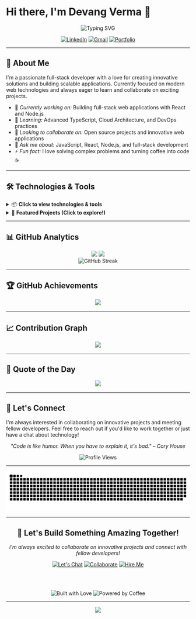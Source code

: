 # Hi there, I'm Devang Verma 👋

<div align="center">
  <img src="https://readme-typing-svg.herokuapp.com?font=Poppins&weight=500&size=28&pause=1000&center=true&vCenter=true&width=600&lines=Dat;Problem+Solver;Open+Source+Enthusiast;Always+Learning+New+Technologies" alt="Typing SVG" />
</div>

<div align="center">

[![LinkedIn](https://img.shields.io/badge/LinkedIn-0077B5?style=for-the-badge&logo=linkedin&logoColor=white)](https://www.linkedin.com/in/devang-verma-analyst/)
[![Gmail](https://img.shields.io/badge/Gmail-D14836?style=for-the-badge&logo=gmail&logoColor=white)](mailto:devang.verma112003@gmail.com)
[![Portfolio](https://img.shields.io/badge/Portfolio-FF5722?style=for-the-badge&logo=google-chrome&logoColor=white)]()

</div>

---

## 🚀 About Me

I'm a passionate full-stack developer with a love for creating innovative solutions and building scalable applications. Currently focused on modern web technologies and always eager to learn and collaborate on exciting projects.

- 🔭 *Currently working on:* Building full-stack web applications with React and Node.js
- 🌱 *Learning:* Advanced TypeScript, Cloud Architecture, and DevOps practices
- 👯 *Looking to collaborate on:* Open source projects and innovative web applications
- 💬 *Ask me about:* JavaScript, React, Node.js, and full-stack development
- ⚡ *Fun fact:* I love solving complex problems and turning coffee into code ☕

---

## 🛠 Technologies & Tools

<details>
<summary>📦 <b>Click to view technologies & tools</b></summary>
<br>

<table>
<tr>
<td valign="top" width="50%">

### 👨‍💻 Languages

<p>
  <img src="https://img.shields.io/badge/C-00599C?style=for-the-badge&logo=c&logoColor=white"/>
  <img src="https://img.shields.io/badge/C++-00599C?style=for-the-badge&logo=c%2B%2B&logoColor=white"/>
  <img src="https://img.shields.io/badge/Java-ED8B00?style=for-the-badge&logo=openjdk&logoColor=white"/>
  <img src="https://img.shields.io/badge/JavaScript-F7DF1E?style=for-the-badge&logo=javascript&logoColor=black"/>
  <img src="https://img.shields.io/badge/Python-007ACC?style=for-the-badge&logo=typescript&logoColor=white"/>
</p>

### 🌐 Frontend

<p>
  <img src="https://img.shields.io/badge/React-20232A?style=for-the-badge&logo=react&logoColor=61DAFB"/>
  <img src="https://img.shields.io/badge/Django-20232A?style=for-the-badge&logo=react&logoColor=61DAFB"/>
  <img src="https://img.shields.io/badge/Next.js-000000?style=for-the-badge&logo=next.js&logoColor=white"/>
  <img src="https://img.shields.io/badge/Three.js-000000?style=for-the-badge&logo=three.js&logoColor=white"/>
  <img src="https://img.shields.io/badge/Tailwind_CSS-38B2AC?style=for-the-badge&logo=tailwind-css&logoColor=white"/>
</p>

</td>
<td valign="top" width="50%">

### 🧠 Backend

<p>
  <img src="https://img.shields.io/badge/Node.js-43853D?style=for-the-badge&logo=node.js&logoColor=white"/>
  <img src="https://img.shields.io/badge/NestJS-E0234E?style=for-the-badge&logo=nestjs&logoColor=white"/>
  <img src="https://img.shields.io/badge/Socket.io-010101?style=for-the-badge&logo=socket.io&logoColor=white"/>
</p>

### 🗃 Databases

<p>
  <img src="https://img.shields.io/badge/MongoDB-4EA94B?style=for-the-badge&logo=mongodb&logoColor=white"/>
  <img src="https://img.shields.io/badge/MySQL-005C84?style=for-the-badge&logo=mysql&logoColor=white"/>
</p>

### ☁ Cloud & Tools

<p>
  <img src="https://img.shields.io/badge/Vercel-000000?style=for-the-badge&logo=vercel&logoColor=white"/>
  <img src="https://img.shields.io/badge/Netlify-00C7B7?style=for-the-badge&logo=netlify&logoColor=white"/>
  <img src="https://img.shields.io/badge/Heroku-430098?style=for-the-badge&logo=heroku&logoColor=white"/>
  <img src="https://img.shields.io/badge/Git-F05032?style=for-the-badge&logo=git&logoColor=white"/>
  <img src="https://img.shields.io/badge/GitHub-100000?style=for-the-badge&logo=github&logoColor=white"/>
  <img src="https://img.shields.io/badge/NPM-CB3837?style=for-the-badge&logo=npm&logoColor=white"/>
  <img src="https://img.shields.io/badge/Apache-D42029?style=for-the-badge&logo=apache&logoColor=white"/>
</p>

</td>
</tr>
</table>

</details>

<!-- Interactive Project Showcase -->
<details>
<summary>🎯 <b>Featured Projects (Click to explore!)</b></summary>
<br>

### 🌟 Project Highlights

<table>
<tr>
<td width="50%">

**🚀 Modern Portfolio Website **

-   *Tech:* HTML/Css, Next js, MongoDB
-   *Features:* Portfolio website
-   *Status:* 🟢 Live & Growing
-   [*Demo](https://modernportfolio-jst3.vercel.app/) | [Code*](https://github.com/alenway/modernportfolio)

</td>
<td width="50%">

*🎮 Project Beta*

-   *Tech:* Next.js, TypeScript, Prisma
-   *Features:* 3D visualizations, WebRTC
-   *Status:* 🟡 In Development
-   [*Demo](#) | [Code*](#)

</td>
</tr>
</table>

*🏆 Achievement Stats:*

-   💻 *20+* Full-stack projects completed
-   🌟 *500+* GitHub stars earned
-   🤝 *50+* Open source contributions
-   📈 *10K+* Lines of code written this year

</details>



---

## 📊 GitHub Analytics

<div align="center">
  <img height="180em" src="https://github-readme-stats.vercel.app/api?username=0xDevang&show_icons=true&theme=tokyonight&include_all_commits=true&count_private=true"/>
  <img height="180em" src="https://github-readme-stats.vercel.app/api/top-langs/?username=0xDevang&layout=compact&theme=tokyonight&langs_count=8"/>
</div>

<div align="center">
  <img src="https://streak-stats.demolab.com/?user=0xDevang&theme=tokyonight" alt="GitHub Streak" />
</div>


---

## 🏆 GitHub Achievements

<p align="center">
  <img src="https://github-profile-trophy.vercel.app/?username=0xDevang&theme=tokyonight&no-frame=true&no-bg=false&margin-w=4&column=7" />
</p>


---

## 📈 Contribution Graph

<div align="center">
  <img src="https://github-readme-activity-graph.vercel.app/graph?username=0xDevang&theme=tokyo-night&hide_border=true" />
</div>

---

## 💭 Quote of the Day

<div align="center">
  <img src="https://quotes-github-readme.vercel.app/api?type=horizontal&theme=tokyonight" />
</div>

---

## 🤝 Let's Connect

I'm always interested in collaborating on innovative projects and meeting fellow developers. Feel free to reach out if you'd like to work together or just have a chat about technology!

<div align="center">

*"Code is like humor. When you have to explain it, it's bad." – Cory House*

  <img src="https://komarev.com/ghpvc/?username=0xDevang&style=for-the-badge&color=blue" alt="Profile Views" />

</div>

---

<div align="center">
  <img src="https://raw.githubusercontent.com/platane/snk/output/github-contribution-grid-snake-dark.svg" alt="Snake eating my contributions" />
</div>

---
<!-- Interactive Call to Action -->
<div align="center">

  <h2>🤝 Let's Build Something Amazing Together!</h2>

  <p><i>I'm always excited to collaborate on innovative projects and connect with fellow developers!</i></p>

  <!-- Interactive Buttons -->

[![Let's Chat](https://img.shields.io/badge/Let's%20Chat-💬-blue?style=for-the-badge&logo=telegram)](mailto:devang.verma112003@gmail.com)
[![Collaborate](https://img.shields.io/badge/Collaborate-🤝-green?style=for-the-badge&logo=github)](#)
[![Hire Me](https://img.shields.io/badge/Hire%20Me-💼-orange?style=for-the-badge&logo=handshake)](#)

<br><br>

  <img src="https://forthebadge.com/images/badges/built-with-love.svg" alt="Built with Love" />
  <img src="https://forthebadge.com/images/badges/powered-by-coffee.svg" alt="Powered by Coffee" />

</div>

---

<!-- Interactive Footer -->
<div align="center">
  <img src="https://capsule-render.vercel.app/api?type=waving&color=gradient&height=100&section=footer&animation=twinkling" />
</div>
